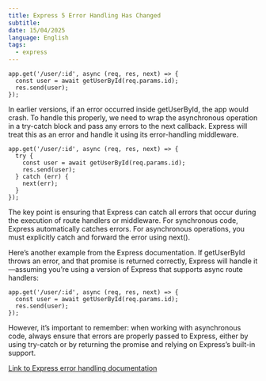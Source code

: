 ```yaml
---
title: Express 5 Error Handling Has Changed
subtitle:
date: 15/04/2025
language: English
tags:
  - express
---
```

```
app.get('/user/:id', async (req, res, next) => {
  const user = await getUserById(req.params.id);
  res.send(user);
});
```

In earlier versions, if an error occurred inside getUserById, the app would crash. To handle this properly, we need to wrap the asynchronous operation in a try-catch block and pass any errors to the next callback. Express will treat this as an error and handle it using its error-handling middleware.

```
app.get('/user/:id', async (req, res, next) => {
  try {
    const user = await getUserById(req.params.id);
    res.send(user);
  } catch (err) {
    next(err);
  }
});
```

The key point is ensuring that Express can catch all errors that occur during the execution of route handlers or middleware. For synchronous code, Express automatically catches errors. For asynchronous operations, you must explicitly catch and forward the error using next().

Here’s another example from the Express documentation. If getUserById throws an error, and that promise is returned correctly, Express will handle it—assuming you’re using a version of Express that supports async route handlers:

```
app.get('/user/:id', async (req, res, next) => {
  const user = await getUserById(req.params.id);
  res.send(user);
});
```

However, it’s important to remember: when working with asynchronous code, always ensure that errors are properly passed to Express, either by using try-catch or by returning the promise and relying on Express’s built-in support.

[Link to Express error handling documentation](https://expressjs.com/en/guide/error-handling.html)

